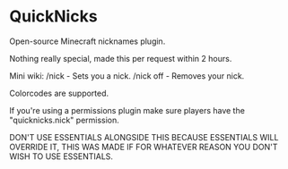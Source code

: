 # QuickNicks
Open-source Minecraft nicknames plugin.

Nothing really special, made this per request within 2 hours.

Mini wiki:
/nick <nick> - Sets you a nick.
/nick off - Removes your nick.

Colorcodes are supported.

If you're using a permissions plugin make sure players have the "quicknicks.nick" permission.

DON'T USE ESSENTIALS ALONGSIDE THIS BECAUSE ESSENTIALS WILL OVERRIDE IT, THIS WAS MADE IF FOR WHATEVER REASON YOU DON'T WISH TO USE ESSENTIALS.
